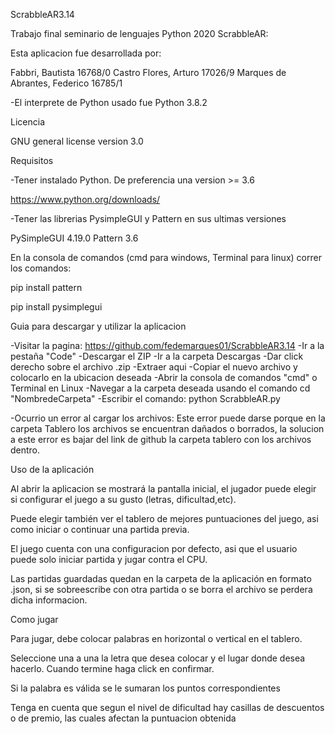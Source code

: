 ScrabbleAR3.14

Trabajo final seminario de lenguajes Python 2020 ScrabbleAR:

Esta aplicacion fue desarrollada por:

Fabbri, Bautista 16768/0 Castro Flores, Arturo 17026/9 Marques de Abrantes, Federico 16785/1

-El interprete de Python usado fue Python 3.8.2

Licencia

GNU general license version 3.0

Requisitos

-Tener instalado Python. De preferencia una version >= 3.6

https://www.python.org/downloads/

-Tener las librerias PysimpleGUI y Pattern en sus ultimas versiones

PySimpleGUI 4.19.0 Pattern 3.6

En la consola de comandos (cmd para windows, Terminal para linux) correr los comandos:

pip install pattern

pip install pysimplegui

Guia para descargar y utilizar la aplicacion

-Visitar la pagina: https://github.com/fedemarques01/ScrabbleAR3.14 -Ir a la pestaña "Code" -Descargar el ZIP -Ir a la carpeta Descargas -Dar click derecho sobre el archivo .zip -Extraer aqui -Copiar el nuevo archivo y colocarlo en la ubicacion deseada -Abrir la consola de comandos "cmd" o Terminal en Linux -Navegar a la carpeta deseada usando el comando cd "NombredeCarpeta" -Escribir el comando: python ScrabbleAR.py

-Ocurrio un error al cargar los archivos: Este error puede darse porque en la carpeta Tablero los archivos se encuentran dañados o borrados, la solucion a este error es bajar del link de github la carpeta tablero con los archivos dentro.

Uso de la aplicación

Al abrir la aplicacion se mostrará la pantalla inicial, el jugador puede elegir si configurar el juego a su gusto (letras, dificultad,etc).

Puede elegir también ver el tablero de mejores puntuaciones del juego, asi como iniciar o continuar una partida previa.

El juego cuenta con una configuracion por defecto, asi que el usuario puede solo iniciar partida y jugar contra el CPU.

Las partidas guardadas quedan en la carpeta de la aplicación en formato .json, si se sobreescribe con otra partida o se borra el archivo se perdera dicha informacion.

Como jugar

Para jugar, debe colocar palabras en horizontal o vertical en el tablero.

Seleccione una a una la letra que desea colocar y el lugar donde desea hacerlo. Cuando termine haga click en confirmar.

Si la palabra es válida se le sumaran los puntos correspondientes

Tenga en cuenta que segun el nivel de dificultad hay casillas de descuentos o de premio, las cuales afectan la puntuacion obtenida